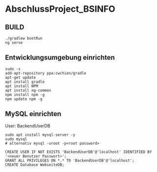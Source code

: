 # AbschlussProject_BSINFO

## BUILD
```
./gradlew bootRun
ng serve
```





## Entwicklungsumgebung einrichten

```
sudo -s
add-apt-repository ppa:cwchien/gradle
apt-get update
apt install gradle
apt install NPM
apt install ng-common
npm install npm -g
npm update npm -g
```


## MySQL einrichten

User: BackendUserDB

```
sudo apt install mysql-server -y
sudo mysql
# alternativ mysql -uroot -p<root password>

CREATE USER IF NOT EXISTS 'BackendUserDB'@'localhost' IDENTIFIED BY '<neuer Benutzer Passwort>';
GRANT ALL PRIVILEGES ON *.* TO 'BackendUserDB'@'localhost';
CREATE Database WebseiteDB;
```
